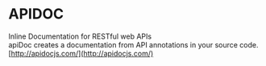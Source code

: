 # APIDOC
Inline Documentation for RESTful web APIs  
apiDoc creates a documentation from API annotations in your source code.
[http://apidocjs.com/](http://apidocjs.com/)